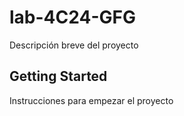 # lab-4C24-GFG

Descripción breve del proyecto

## Getting Started

Instrucciones para empezar el proyecto
